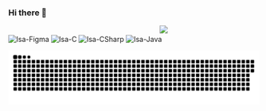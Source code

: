 ### Hi there 👋

<!--
**resendeisabela/resendeisabela** is a ✨ _special_ ✨ repository because its `README.md` (this file) appears on your GitHub profile.

Here are some ideas to get you started:

- 🔭 I’m currently working on ...
- 🌱 I’m currently learning ...
- 👯 I’m looking to collaborate on ...
- 🤔 I’m looking for help with ...
- 💬 Ask me about ...
- 📫 How to reach me: ...
- 😄 Pronouns: ...
- ⚡ Fun fact: ...
-->

<img align='right' src='https://media.giphy.com/media/f8IwFxQUJsLyFnAJ9Q/giphy.gif' width='200'>

<div style="display: inline_block"><br>
  <img align="center" alt="Isa-Figma" height="30" width="40" src="https://cdn.jsdelivr.net/gh/devicons/devicon/icons/figma/figma-original.svg">
  <img align="center" alt="Isa-C" height="30" width="40" src="https://cdn.jsdelivr.net/gh/devicons/devicon/icons/c/c-original.svg">
  <img align="center" alt="Isa-CSharp" height="30" width="40" src="https://cdn.jsdelivr.net/gh/devicons/devicon/icons/csharp/csharp-original.svg">
  <img align="center" alt="Isa-Java" height="35" width="45" src="https://cdn.jsdelivr.net/gh/devicons/devicon/icons/java/java-original-wordmark.svg">    
</div>

          
![Snake animation](https://github.com/resendeisabela/resendeisabela/blob/output/github-contribution-grid-snake.svg)
